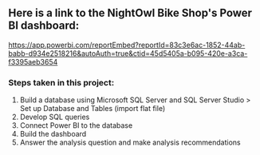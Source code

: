 ## Here is a link to the NightOwl Bike Shop's Power BI dashboard:

https://app.powerbi.com/reportEmbed?reportId=83c3e6ac-1852-44ab-babb-d934e2518216&autoAuth=true&ctid=45d5405a-b095-420e-a3ca-f3395aeb3654

### Steps taken in this project:
1. Build a database using Microsoft SQL Server and SQL Server Studio > Set up Database and Tables (import flat file)
2. Develop SQL queries
3. Connect Power BI to the database
4. Build the dashboard
5. Answer the analysis question and make analysis recommendations
